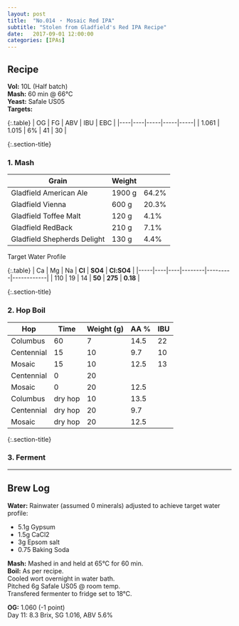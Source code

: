 ```yaml
---
layout: post
title:  "No.014 ・ Mosaic Red IPA"
subtitle: "Stolen from Gladfield's Red IPA Recipe"
date:   2017-09-01 12:00:00
categories: [IPAs]
---
```




## Recipe ##
**Vol:** 10L (Half batch)  
**Mash:** 60 min @ 66°C  
**Yeast:** Safale US05  
**Targets:**

{:.table}
| OG | FG | ABV | IBU | EBC |
|----|----|-----|-----|-----|
| 1.061 | 1.015 | 6% | 41 | 30 |

{:.section-title}
### 1. Mash ###

| Grain             | Weight      |         |
|-------------------|-------------|---------|
| Gladfield American Ale      | 1900 g | 64.2% |
| Gladfield Vienna            | 600 g  | 20.3% |
| Gladfield Toffee Malt       | 120 g  | 4.1%  |
| Gladfield RedBack           | 210 g  | 7.1%  |
| Gladfield Shepherds Delight | 130 g  | 4.4%  |

Target Water Profile

{:.table}
| Ca  | Mg | Na | **Cl** | **SO4** | **Cl:SO4** |
|-----|----|----|--------|---------|------------|
| 110 | 19 | 14 | **50** | **275** | **0.18**   |

{:.section-title}
### 2. Hop Boil ###

| Hop        | Time    | Weight (g) | AA % | IBU        |
|------------|---------|------------|------|------------|
| Columbus   | 60      | 7          | 14.5 | 22         |
| Centennial | 15      | 10         | 9.7  | 10         |
| Mosaic     | 15      | 10         | 12.5 | 13         |
| Centennial | 0       | 20         |      |            |
| Mosaic     | 0       | 20         | 12.5 |            |
| Columbus   | dry hop | 10         | 13.5 |            |
| Centennial | dry hop | 20         | 9.7  |            |
| Mosaic     | dry hop | 20         | 12.5 |            |

{:.section-title}
### 3. Ferment  ###

---
## Brew Log ##  
**Water:** Rainwater (assumed 0 minerals) adjusted to achieve target water profile:
 - 5.1g Gypsum
 - 1.5g CaCl2
 - 3g Epsom salt
 - 0.75 Baking Soda  


**Mash:** Mashed in and held at 65°C for 60 min.  
**Boil:** As per recipe.  
Cooled wort overnight in water bath.  
Pitched 6g Safale US05 @ room temp.  
Transfered fermenter to fridge set to 18°C.

**OG:** 1.060 (-1 point)  
Day 11: 8.3 Brix, SG 1.016, ABV 5.6%
